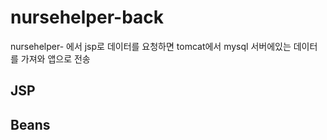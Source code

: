 # nursehelper-back
nursehelper- 에서 jsp로 데이터를 요청하면 tomcat에서 mysql 서버에있는 데이터를 가져와 앱으로 전송  

## JSP

## Beans
